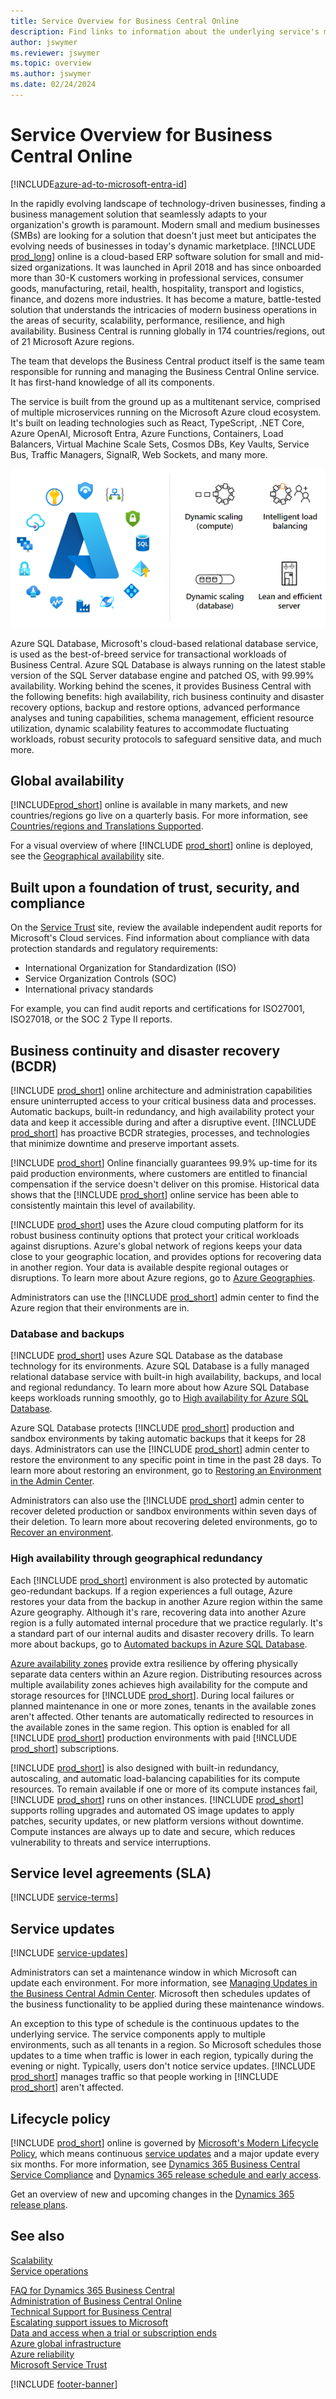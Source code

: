 ```yaml
---
title: Service Overview for Business Central Online
description: Find links to information about the underlying service's maintenance schedule, and the systems that make Business Central online a reliable platform for your business.
author: jswymer
ms.reviewer: jswymer
ms.topic: overview
ms.author: jswymer
ms.date: 02/24/2024
---
```


# Service Overview for Business Central Online

[!INCLUDE[azure-ad-to-microsoft-entra-id](~/../shared-content/shared/azure-ad-to-microsoft-entra-id.md)]

<!--[!INCLUDE [prod_long](includes/prod_long.md)] is a complete enterprise resource planning (ERP) software solution for mid-sized organizations that is fast to implement, easy to configure, and simple to use, both on-premises and online. [Sign up for a trial](/dynamics365/business-central/across-preview) before you decide to move to the cloud. Read this article to learn about the systems that make [!INCLUDE [prod_short](includes/prod_short.md)] online run as a service that you can bet your business on.  -->

In the rapidly evolving landscape of technology-driven businesses, finding a business management solution that seamlessly adapts to your organization's growth is paramount. Modern small and medium businesses (SMBs) are looking for a solution that doesn't just meet but anticipates the evolving needs of businesses in today's dynamic marketplace. [!INCLUDE [prod_long](includes/prod_long.md)] online is a cloud-based ERP software solution for small and mid-sized organizations. It was launched in April 2018 and has since onboarded more than 30-K customers working in professional services, consumer goods, manufacturing, retail, health, hospitality, transport and logistics, finance, and dozens more industries. It has become a mature, battle-tested solution that understands the intricacies of modern business operations in the areas of security, scalability, performance, resilience, and high availability. Business Central is running globally in 174 countries/regions, out of 21 Microsoft Azure regions.

The team that develops the Business Central product itself is the same team responsible for running and managing the Business Central Online service. It has first-hand knowledge of all its components.

The service is built from the ground up as a multitenant service, comprised of multiple microservices running on the Microsoft Azure cloud ecosystem. It's built on leading technologies such as React, TypeScript, .NET Core, Azure OpenAI, Microsoft Entra, Azure Functions, Containers, Load Balancers, Virtual Machine Scale Sets, Cosmos DBs, Key Vaults, Service Bus, Traffic Managers, SignalR, Web Sockets, and many more.

![Diagram depicting depicting scalability elements of Business Central service.](developer/media/scalability.png)

Azure SQL Database, Microsoft's cloud-based relational database service, is used as the best-of-breed service for transactional workloads of Business Central. Azure SQL Database is always running on the latest stable version of the SQL Server database engine and patched OS, with 99.99% availability. Working behind the scenes, it provides Business Central with the following benefits: high availability, rich business continuity and disaster recovery options, backup and restore options, advanced performance analyses and tuning capabilities, schema management, efficient resource utilization, dynamic scalability features to accommodate fluctuating workloads, robust security protocols to safeguard sensitive data, and much more.  

## Global availability

[!INCLUDE[prod_short](includes/prod_short.md)] online is available in many markets, and new countries/regions go live on a quarterly basis. For more information, see [Countries/regions and Translations Supported](compliance/apptest-countries-and-translations.md).  

For a visual overview of where [!INCLUDE [prod_short](includes/prod_short.md)] online is deployed, see the [Geographical availability](https://dynamics.microsoft.com/availability-reports/georeport/) site.  

## Built upon a foundation of trust, security, and compliance

On the [Service Trust](https://servicetrust.microsoft.com/) site, review the available independent audit reports for Microsoft's Cloud services. Find information about compliance with data protection standards and regulatory requirements:

* International Organization for Standardization (ISO)
* Service Organization Controls (SOC)
* International privacy standards  

For example, you can find audit reports and certifications for ISO27001, ISO27018, or the SOC 2 Type II reports.  

## Business continuity and disaster recovery (BCDR)

[!INCLUDE [prod_short](includes/prod_short.md)] online architecture and administration capabilities ensure uninterrupted access to your critical business data and processes. Automatic backups, built-in redundancy, and high availability protect your data and keep it accessible during and after a disruptive event. [!INCLUDE [prod_short](includes/prod_short.md)] has proactive BCDR strategies, processes, and technologies that minimize downtime and preserve important assets.

[!INCLUDE [prod_short](includes/prod_short.md)] Online financially guarantees 99.9% up-time for its paid production environments, where customers are entitled to financial compensation if the service doesn't deliver on this promise. <!-- Built-in redundancy implemented on many levels of the service, automated failover and rollback mechanisms, rigid and granular backup policy, as well as-->Historical data shows that the [!INCLUDE [prod_short](includes/prod_short.md)] online service has been able to consistently maintain this level of availability.

[!INCLUDE [prod_short](includes/prod_short.md)] uses the Azure cloud computing platform for its robust business continuity options that protect your critical workloads against disruptions. Azure's global network of regions keeps your data close to your geographic location, and provides options for recovering data in another region. Your data is available despite regional outages or disruptions. To learn more about Azure regions, go to [Azure Geographies](https://azure.microsoft.com/explore/global-infrastructure/geographies/#overview).

Administrators can use the [!INCLUDE [prod_short](includes/prod_short.md)] admin center to find the Azure region that their environments are in.

### Database and backups

[!INCLUDE [prod_short](includes/prod_short.md)] uses Azure SQL Database as the database technology for its environments. Azure SQL Database is a fully managed relational database service with built-in high availability, backups, and local and regional redundancy. To learn more about how Azure SQL Database keeps workloads running smoothly, go to [High availability for Azure SQL Database](/azure/azure-sql/database/high-availability-sla).

Azure SQL Database protects [!INCLUDE [prod_short](includes/prod_short.md)] production and sandbox environments by taking automatic backups that it keeps for 28 days. Administrators can use the [!INCLUDE [prod_short](includes/prod_short.md)] admin center to restore the environment to any specific point in time in the past 28 days. To learn more about restoring an environment, go to [Restoring an Environment in the Admin Center](/dynamics365/business-central/dev-itpro/administration/tenant-admin-center-backup-restore).

Administrators can also use the [!INCLUDE [prod_short](includes/prod_short.md)] admin center to recover deleted production or sandbox environments within seven days of their deletion. To learn more about recovering deleted environments, go to [Recover an environment](/dynamics365/business-central/dev-itpro/administration/tenant-admin-center-environments-delete#recover-an-environment).

### High availability through geographical redundancy

Each [!INCLUDE [prod_short](includes/prod_short.md)] environment is also protected by automatic geo-redundant backups. If a region experiences a full outage, Azure restores your data from the backup in another Azure region within the same Azure geography. Although it's rare, recovering data into another Azure region is a fully automated internal procedure that we practice regularly. It's a standard part of our internal audits and disaster recovery drills. To learn more about backups, go to [Automated backups in Azure SQL Database](/azure/azure-sql/database/automated-backups-overview).

[Azure availability zones](/azure/reliability/availability-zones-overview) provide extra resilience by offering physically separate data centers within an Azure region. Distributing resources across multiple availability zones achieves high availability for the compute and storage resources for [!INCLUDE [prod_short](includes/prod_short.md)]. During local failures or planned maintenance in one or more zones, tenants in the available zones aren't affected. Other tenants are automatically redirected to resources in the available zones in the same region. This option is enabled for all [!INCLUDE [prod_short](includes/prod_short.md)] production environments with paid [!INCLUDE [prod_short](includes/prod_short.md)] subscriptions.  

[!INCLUDE [prod_short](includes/prod_short.md)] is also designed with built-in redundancy, autoscaling, and automatic load-balancing capabilities for its compute resources. To remain available if one or more of its compute instances fail, [!INCLUDE [prod_short](includes/prod_short.md)] runs on other instances. [!INCLUDE [prod_short](includes/prod_short.md)] supports rolling upgrades and automated OS image updates to apply patches, security updates, or new platform versions without downtime. Compute instances are always up to date and secure, which reduces vulnerability to threats and service interruptions.

## Service level agreements (SLA)

[!INCLUDE [service-terms](includes/service-terms.md)]

## Service updates

[!INCLUDE [service-updates](includes/service-updates.md)]

Administrators can set a maintenance window in which Microsoft can update each environment. For more information, see [Managing Updates in the Business Central Admin Center](administration/tenant-admin-center-update-management.md). Microsoft then schedules updates of the business functionality to be applied during these maintenance windows.  

An exception to this type of schedule is the continuous updates to the underlying service. The service components apply to multiple environments, such as all tenants in a region. So Microsoft schedules those updates to a time when traffic is lower in each region, typically during the evening or night. Typically, users don't notice service updates. [!INCLUDE [prod_short](includes/prod_short.md)] manages traffic so that people working in [!INCLUDE [prod_short](includes/prod_short.md)] aren't affected.  

## Lifecycle policy

[!INCLUDE [prod_short](includes/prod_short.md)] online is governed by [Microsoft's Modern Lifecycle Policy](https://support.microsoft.com/help/30881), which means continuous [service updates](#service-updates) and a major update every six months. For more information, see [Dynamics 365 Business Central Service Compliance](/dynamics365/business-central/compliance/compliance-service-compliance) and [Dynamics 365 release schedule and early access](/dynamics365/get-started/release-schedule).  

Get an overview of new and upcoming changes in the [Dynamics 365 release plans](/dynamics365/release-plans/).  

## See also

[Scalability](service-scalability.md)  
[Service operations](service-operations.md)  
  
[FAQ for Dynamics 365 Business Central](faq.yml)  
[Administration of Business Central Online](administration/tenant-administration.md)  
[Technical Support for Business Central](technical-support.md)  
[Escalating support issues to Microsoft](administration/manage-technical-support.md#escalating-support-issues-to-microsoft)  
[Data and access when a trial or subscription ends](administration/tenant-administration.md#expire)  
[Azure global infrastructure](https://azure.microsoft.com/global-infrastructure)  
[Azure reliability](https://azure.microsoft.com/features/reliability/)  
[Microsoft Service Trust](https://servicetrust.microsoft.com/)  

[!INCLUDE [footer-banner](includes/footer-banner.md)]
